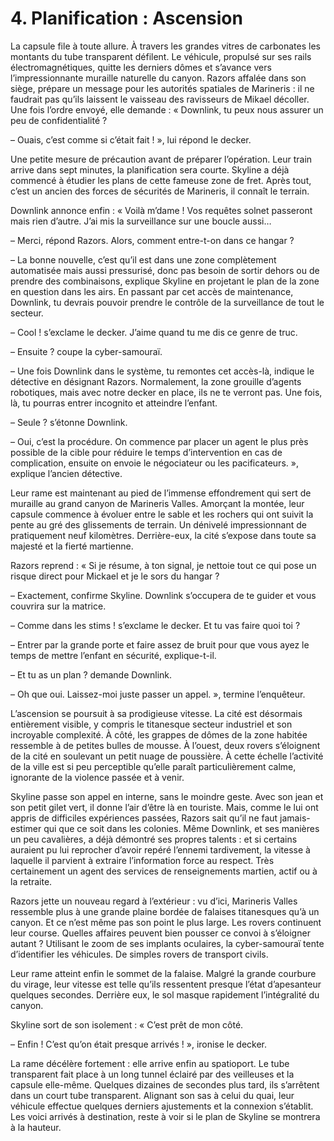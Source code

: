 # 4. Planification : Ascension

La capsule file à toute allure. À travers les grandes vitres de carbonates les montants du tube transparent défilent. Le véhicule, propulsé sur ses rails électromagnétiques, quitte les derniers dômes et s’avance vers l’impressionnante muraille naturelle du canyon. Razors affalée dans son siège, prépare un message pour les autorités spatiales de Marineris : il ne faudrait pas qu’ils laissent le vaisseau des ravisseurs de Mikael décoller. Une fois l’ordre envoyé, elle demande : « Downlink, tu peux nous assurer un peu de confidentialité ?

– Ouais, c’est comme si c’était fait ! », lui répond le decker.

Une petite mesure de précaution avant de préparer l’opération. Leur train arrive dans sept minutes, la planification sera courte. Skyline a déjà commencé à étudier les plans de cette fameuse zone de fret. Après tout, c’est un ancien des forces de sécurités de Marineris, il connaît le terrain.

Downlink annonce enfin : « Voilà m’dame ! Vos requêtes solnet passeront mais rien d’autre. J’ai mis la surveillance sur une boucle aussi…

– Merci, répond Razors. Alors, comment entre-t-on dans ce hangar ?

– La bonne nouvelle, c’est qu’il est dans une zone complètement automatisée mais aussi pressurisé, donc pas besoin de sortir dehors ou de prendre des combinaisons, explique Skyline en projetant le plan de la zone en question dans les airs. En passant par cet accès de maintenance, Downlink, tu devrais pouvoir prendre le contrôle de la surveillance de tout le secteur.

– Cool ! s’exclame le decker. J’aime quand tu me dis ce genre de truc.

– Ensuite ? coupe la cyber-samouraï.

– Une fois Downlink dans le système, tu remontes cet accès-là, indique le détective en désignant Razors. Normalement, la zone grouille d’agents robotiques, mais avec notre decker en place, ils ne te verront pas. Une fois, là, tu pourras entrer incognito et atteindre l’enfant.

– Seule ? s’étonne Downlink.

– Oui, c’est la procédure. On commence par placer un agent le plus près possible de la cible pour réduire le temps d’intervention en cas de complication, ensuite on envoie le négociateur ou les pacificateurs. », explique l’ancien détective.

Leur rame est maintenant au pied de l’immense effondrement qui sert de muraille au grand canyon de Marineris Valles. Amorçant la montée, leur capsule commence à évoluer entre le sable et les rochers qui ont suivit la pente au gré des glissements de terrain. Un dénivelé impressionnant de pratiquement neuf kilomètres. Derrière-eux, la cité s’expose dans toute sa majesté et la fierté martienne.

Razors reprend : « Si je résume, à ton signal, je nettoie tout ce qui pose un risque direct pour Mickael et je le sors du hangar ?

– Exactement, confirme Skyline. Downlink s’occupera de te guider et vous couvrira sur la matrice.

– Comme dans les stims ! s’exclame le decker. Et tu vas faire quoi toi ?

– Entrer par la grande porte et faire assez de bruit pour que vous ayez le temps de mettre l’enfant en sécurité, explique-t-il.

– Et tu as un plan ? demande Downlink.

– Oh que oui. Laissez-moi juste passer un appel. », termine l’enquêteur.

L’ascension se poursuit à sa prodigieuse vitesse. La cité est désormais entièrement visible, y compris le titanesque secteur industriel et son incroyable complexité. À côté, les grappes de dômes de la zone habitée ressemble à de petites bulles de mousse. À l’ouest, deux rovers s’éloignent de la cité en soulevant un petit nuage de poussière. À cette échelle l’activité de la ville est si peu perceptible qu’elle paraît particulièrement calme, ignorante de la violence passée et à venir.

Skyline passe son appel en interne, sans le moindre geste. Avec son jean et son petit gilet vert, il donne  l’air d’être là en touriste. Mais, comme le lui ont appris de difficiles expériences passées, Razors sait qu’il ne faut jamais-estimer qui que ce soit dans les colonies. Même Downlink, et ses manières un peu cavalières, a déjà démontré ses propres talents : et si certains auraient pu lui reprocher d’avoir repéré l’ennemi tardivement, la vitesse à laquelle il parvient à extraire l’information force au respect. Très certainement un agent des services de renseignements martien, actif ou à la retraite.

Razors jette un nouveau regard à l’extérieur : vu d’ici, Marineris Valles ressemble plus à une grande plaine bordée de falaises titanesques qu’à un canyon. Et ce n’est même pas son point le plus large. Les rovers continuent leur course. Quelles affaires peuvent bien pousser ce convoi à s’éloigner autant ? Utilisant le zoom de ses implants oculaires, la cyber-samouraï tente d’identifier les véhicules. De simples rovers de transport civils.

Leur rame atteint enfin le sommet de la falaise. Malgré la grande courbure du virage, leur vitesse est telle qu’ils ressentent presque l’état d’apesanteur quelques secondes. Derrière eux, le sol masque rapidement l’intégralité du canyon.

Skyline sort de son isolement : « C’est prêt de mon côté.

– Enfin ! C’est qu’on était presque arrivés ! », ironise le decker.

La rame décélère fortement : elle arrive enfin au spatioport. Le tube transparent fait place à un long tunnel éclairé par des veilleuses et la capsule elle-même. Quelques dizaines de secondes plus tard, ils s’arrêtent dans un court tube transparent. Alignant son sas à celui du quai, leur véhicule effectue quelques derniers ajustements et la connexion s’établit. Les voici arrivés à destination, reste à voir si le plan de Skyline se montrera à la hauteur.